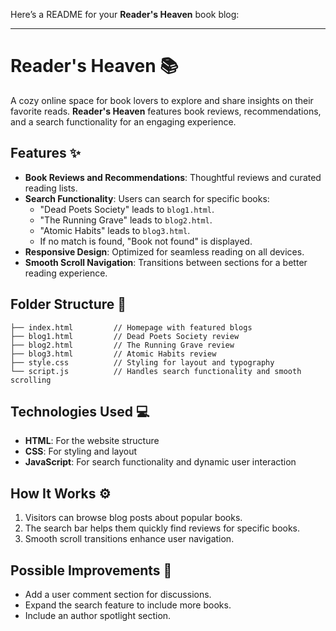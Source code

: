 Here’s a README for your **Reader's Heaven** book blog:  

---

# Reader's Heaven 📚  

A cozy online space for book lovers to explore and share insights on their favorite reads. 
**Reader's Heaven** features book reviews, recommendations, and a search functionality for an engaging experience.

## Features ✨  
- **Book Reviews and Recommendations**: Thoughtful reviews and curated reading lists.  
- **Search Functionality**: Users can search for specific books:  
  - "Dead Poets Society" leads to `blog1.html`.  
  - "The Running Grave" leads to `blog2.html`.  
  - "Atomic Habits" leads to `blog3.html`.  
  - If no match is found, "Book not found" is displayed.  
- **Responsive Design**: Optimized for seamless reading on all devices.  
- **Smooth Scroll Navigation**: Transitions between sections for a better reading experience.  

## Folder Structure 📂  
```
├── index.html         // Homepage with featured blogs  
├── blog1.html         // Dead Poets Society review  
├── blog2.html         // The Running Grave review  
├── blog3.html         // Atomic Habits review  
├── style.css          // Styling for layout and typography  
└── script.js          // Handles search functionality and smooth scrolling  
```  

## Technologies Used 💻  
- **HTML**: For the website structure  
- **CSS**: For styling and layout  
- **JavaScript**: For search functionality and dynamic user interaction  

## How It Works ⚙️  
1. Visitors can browse blog posts about popular books.  
2. The search bar helps them quickly find reviews for specific books.  
3. Smooth scroll transitions enhance user navigation.  

## Possible Improvements 🔧  
- Add a user comment section for discussions.  
- Expand the search feature to include more books.  
- Include an author spotlight section.  
